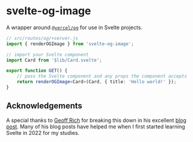 # svelte-og-image

A wrapper around [`@vercel/og`](https://www.npmjs.com/package/@vercel/og) for use in Svelte projects.

```ts
// src/routes/og/+server.js
import { renderOGImage } from 'svelte-og-image';

// import your Svelte component
import Card from '$lib/Card.svelte';

export function GET() {
	// pass the Svelte component and any props the component accepts
	return renderOGImage<Card>(Card, { title: 'Hello world!' });
}
```

## Acknowledgements

A special thanks to [Geoff Rich](https://geoffrich.net) for breaking this down in his excellent [blog post](https://geoffrich.net/posts/svelte-social-image/). Many of his blog posts have helped me when I first started learning Svelte in 2022 for my studies.

